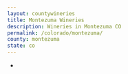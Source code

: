 ```yaml
---
layout: countywineries
title: Montezuma Wineries
description: Wineries in Montezuma CO
permalink: /colorado/montezuma/
county: montezuma
state: co
---
```

-
